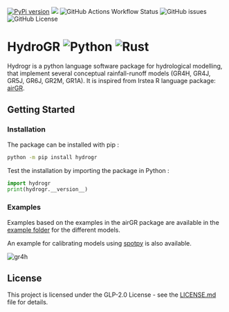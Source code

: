 [![PyPi version](https://img.shields.io/pypi/v/hydrogr.svg)](https://pypi.python.org/pypi/hydrogr/) 
[![](https://img.shields.io/badge/python-3.7+-blue.svg)](https://www.python.org/downloads/)
![GitHub Actions Workflow Status](https://img.shields.io/github/actions/workflow/status/SimonDelmas/hydrogr/build.yml)
![GitHub issues](https://img.shields.io/github/issues/SimonDelmas/hydrogr)
![GitHub License](https://img.shields.io/github/license/SimonDelmas/hydrogr)

# HydroGR ![Python](https://img.shields.io/badge/python-3670A0?style=for-the-badge&logo=python&logoColor=ffdd54) ![Rust](https://img.shields.io/badge/rust-%23000000.svg?style=for-the-badge&logo=rust&logoColor=white)

Hydrogr is a python language software package for hydrological modelling, that implement several conceptual rainfall-runoff models (GR4H, GR4J, GR5J, GR6J, GR2M, GR1A).
It is inspired from Irstea R language package: [airGR](https://cran.r-project.org/web/packages/airGR/index.html).

## Getting Started

### Installation

The package can be installed with pip :

```bash
python -m pip install hydrogr
```

Test the installation by importing the package in Python :

```python
import hydrogr
print(hydrogr.__version__)
```

### Examples

Examples based on the examples in the airGR package are available in the [example folder](https://github.com/SimonDelmas/hydrogr/tree/master/example) for the different models.

An example for calibrating models using [spotpy](https://github.com/thouska/spotpy) is also available.

![gr4h](https://github.com/SimonDelmas/hydrogr/assets/28869386/3c980461-42d7-4de9-bae7-6bb127c978f1)


## License

This project is licensed under the GLP-2.0 License - see the [LICENSE.md](LICENSE.md) file for details.
